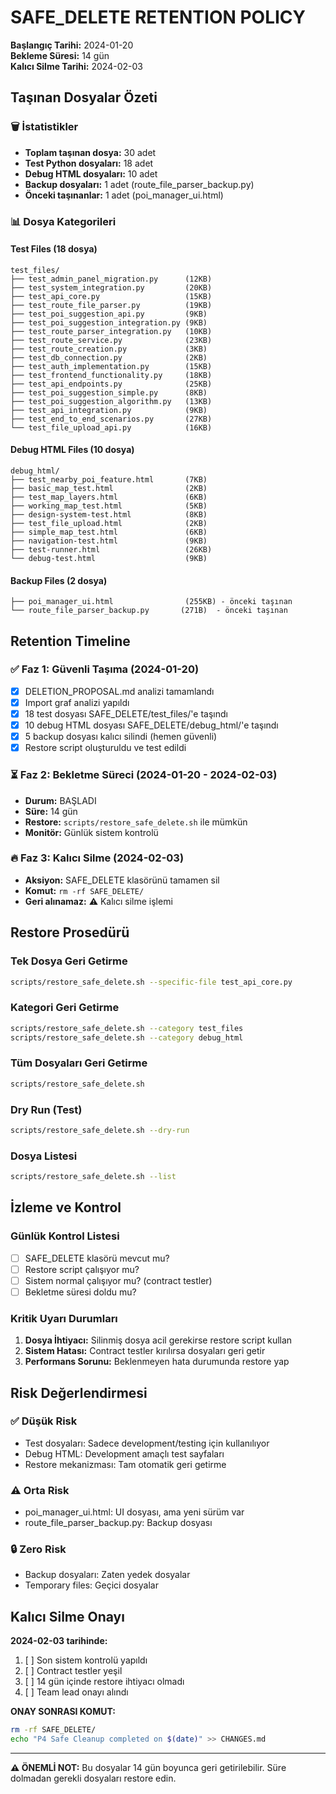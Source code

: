 # SAFE_DELETE RETENTION POLICY

**Başlangıç Tarihi:** 2024-01-20  
**Bekleme Süresi:** 14 gün  
**Kalıcı Silme Tarihi:** 2024-02-03

## Taşınan Dosyalar Özeti

### 🗑️ İstatistikler
- **Toplam taşınan dosya:** 30 adet
- **Test Python dosyaları:** 18 adet
- **Debug HTML dosyaları:** 10 adet
- **Backup dosyaları:** 1 adet (route_file_parser_backup.py)
- **Önceki taşınanlar:** 1 adet (poi_manager_ui.html)

### 📊 Dosya Kategorileri

#### Test Files (18 dosya)
```
test_files/
├── test_admin_panel_migration.py      (12KB)
├── test_system_integration.py         (20KB)  
├── test_api_core.py                   (15KB)
├── test_route_file_parser.py          (19KB)
├── test_poi_suggestion_api.py         (9KB)
├── test_poi_suggestion_integration.py (9KB)
├── test_route_parser_integration.py   (10KB)
├── test_route_service.py              (23KB)
├── test_route_creation.py             (3KB)
├── test_db_connection.py              (2KB)
├── test_auth_implementation.py        (15KB)
├── test_frontend_functionality.py     (18KB)
├── test_api_endpoints.py              (25KB)
├── test_poi_suggestion_simple.py      (8KB)
├── test_poi_suggestion_algorithm.py   (13KB)
├── test_api_integration.py            (9KB)
├── test_end_to_end_scenarios.py       (27KB)
└── test_file_upload_api.py            (16KB)
```

#### Debug HTML Files (10 dosya)
```
debug_html/
├── test_nearby_poi_feature.html       (7KB)
├── basic_map_test.html                (2KB)
├── test_map_layers.html               (6KB)
├── working_map_test.html              (5KB)
├── design-system-test.html            (8KB)
├── test_file_upload.html              (2KB)
├── simple_map_test.html               (6KB)
├── navigation-test.html               (9KB)
├── test-runner.html                   (26KB)
└── debug-test.html                    (9KB)
```

#### Backup Files (2 dosya)
```
├── poi_manager_ui.html                (255KB) - önceki taşınan
└── route_file_parser_backup.py       (271B)  - önceki taşınan
```

## Retention Timeline

### ✅ Faz 1: Güvenli Taşıma (2024-01-20)
- [x] DELETION_PROPOSAL.md analizi tamamlandı
- [x] Import graf analizi yapıldı
- [x] 18 test dosyası SAFE_DELETE/test_files/'e taşındı
- [x] 10 debug HTML dosyası SAFE_DELETE/debug_html/'e taşındı
- [x] 5 backup dosyası kalıcı silindi (hemen güvenli)
- [x] Restore script oluşturuldu ve test edildi

### ⏳ Faz 2: Bekletme Süreci (2024-01-20 - 2024-02-03)
- **Durum:** BAŞLADI
- **Süre:** 14 gün
- **Restore:** `scripts/restore_safe_delete.sh` ile mümkün
- **Monitör:** Günlük sistem kontrolü

### 🔥 Faz 3: Kalıcı Silme (2024-02-03)
- **Aksiyon:** SAFE_DELETE klasörünü tamamen sil
- **Komut:** `rm -rf SAFE_DELETE/`
- **Geri alınamaz:** ⚠️ Kalıcı silme işlemi

## Restore Prosedürü

### Tek Dosya Geri Getirme
```bash
scripts/restore_safe_delete.sh --specific-file test_api_core.py
```

### Kategori Geri Getirme  
```bash
scripts/restore_safe_delete.sh --category test_files
scripts/restore_safe_delete.sh --category debug_html
```

### Tüm Dosyaları Geri Getirme
```bash
scripts/restore_safe_delete.sh
```

### Dry Run (Test)
```bash
scripts/restore_safe_delete.sh --dry-run
```

### Dosya Listesi
```bash
scripts/restore_safe_delete.sh --list
```

## İzleme ve Kontrol

### Günlük Kontrol Listesi
- [ ] SAFE_DELETE klasörü mevcut mu?
- [ ] Restore script çalışıyor mu?
- [ ] Sistem normal çalışıyor mu? (contract testler)
- [ ] Bekletme süresi doldu mu?

### Kritik Uyarı Durumları
1. **Dosya İhtiyacı:** Silinmiş dosya acil gerekirse restore script kullan
2. **Sistem Hatası:** Contract testler kırılırsa dosyaları geri getir
3. **Performans Sorunu:** Beklenmeyen hata durumunda restore yap

## Risk Değerlendirmesi

### ✅ Düşük Risk
- Test dosyaları: Sadece development/testing için kullanılıyor
- Debug HTML: Development amaçlı test sayfaları
- Restore mekanizması: Tam otomatik geri getirme

### ⚠️ Orta Risk  
- poi_manager_ui.html: UI dosyası, ama yeni sürüm var
- route_file_parser_backup.py: Backup dosyası

### 🔒 Zero Risk
- Backup dosyaları: Zaten yedek dosyalar
- Temporary files: Geçici dosyalar

## Kalıcı Silme Onayı

**2024-02-03 tarihinde:**

1. [ ] Son sistem kontrolü yapıldı
2. [ ] Contract testler yeşil
3. [ ] 14 gün içinde restore ihtiyacı olmadı
4. [ ] Team lead onayı alındı

**ONAY SONRASI KOMUT:**
```bash
rm -rf SAFE_DELETE/
echo "P4 Safe Cleanup completed on $(date)" >> CHANGES.md
```

---

**⚠️ ÖNEMLİ NOT:** Bu dosyalar 14 gün boyunca geri getirilebilir. Süre dolmadan gerekli dosyaları restore edin.
